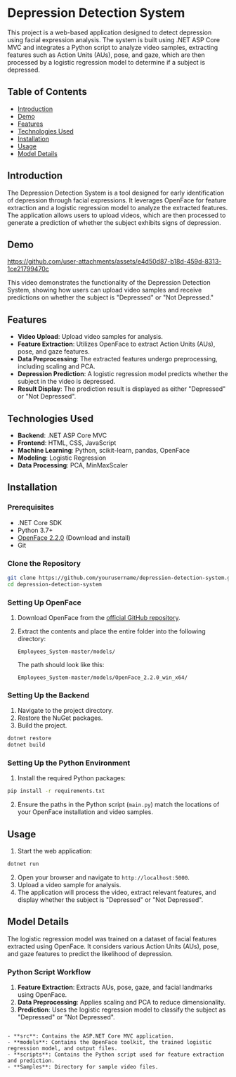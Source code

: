 # Depression Detection System

This project is a web-based application designed to detect depression using facial expression analysis. The system is built using .NET ASP Core MVC and integrates a Python script to analyze video samples, extracting features such as Action Units (AUs), pose, and gaze, which are then processed by a logistic regression model to determine if a subject is depressed.

## Table of Contents

- [Introduction](#introduction)
- [Demo](#demo)
- [Features](#features)
- [Technologies Used](#technologies-used)
- [Installation](#installation)
- [Usage](#usage)
- [Model Details](#model-details)

## Introduction

The Depression Detection System is a tool designed for early identification of depression through facial expressions. It leverages OpenFace for feature extraction and a logistic regression model to analyze the extracted features. The application allows users to upload videos, which are then processed to generate a prediction of whether the subject exhibits signs of depression.

## Demo


https://github.com/user-attachments/assets/e4d50d87-b18d-459d-8313-1ce21799470c




This video demonstrates the functionality of the Depression Detection System, showing how users can upload video samples and receive predictions on whether the subject is "Depressed" or "Not Depressed."

## Features

- **Video Upload**: Upload video samples for analysis.
- **Feature Extraction**: Utilizes OpenFace to extract Action Units (AUs), pose, and gaze features.
- **Data Preprocessing**: The extracted features undergo preprocessing, including scaling and PCA.
- **Depression Prediction**: A logistic regression model predicts whether the subject in the video is depressed.
- **Result Display**: The prediction result is displayed as either "Depressed" or "Not Depressed".

## Technologies Used

- **Backend**: .NET ASP Core MVC
- **Frontend**: HTML, CSS, JavaScript
- **Machine Learning**: Python, scikit-learn, pandas, OpenFace
- **Modeling**: Logistic Regression
- **Data Processing**: PCA, MinMaxScaler

## Installation

### Prerequisites

- .NET Core SDK
- Python 3.7+
- [OpenFace 2.2.0](https://github.com/TadasBaltrusaitis/OpenFace) (Download and install)
- Git

### Clone the Repository

```bash
git clone https://github.com/yourusername/depression-detection-system.git
cd depression-detection-system
```

### Setting Up OpenFace

1. Download OpenFace from the [official GitHub repository](https://github.com/TadasBaltrusaitis/OpenFace).
2. Extract the contents and place the entire folder into the following directory:

   ```
   Employees_System-master/models/
   ```

   The path should look like this:

   ```
   Employees_System-master/models/OpenFace_2.2.0_win_x64/
   ```

### Setting Up the Backend

1. Navigate to the project directory.
2. Restore the NuGet packages.
3. Build the project.

```bash
dotnet restore
dotnet build
```

### Setting Up the Python Environment

1. Install the required Python packages:

```bash
pip install -r requirements.txt
```

2. Ensure the paths in the Python script (`main.py`) match the locations of your OpenFace installation and video samples.

## Usage

1. Start the web application:

```bash
dotnet run
```

2. Open your browser and navigate to `http://localhost:5000`.
3. Upload a video sample for analysis.
4. The application will process the video, extract relevant features, and display whether the subject is "Depressed" or "Not Depressed".

## Model Details

The logistic regression model was trained on a dataset of facial features extracted using OpenFace. It considers various Action Units (AUs), pose, and gaze features to predict the likelihood of depression.

### Python Script Workflow

1. **Feature Extraction**: Extracts AUs, pose, gaze, and facial landmarks using OpenFace.
2. **Data Preprocessing**: Applies scaling and PCA to reduce dimensionality.
3. **Prediction**: Uses the logistic regression model to classify the subject as "Depressed" or "Not Depressed".

```

- **src**: Contains the ASP.NET Core MVC application.
- **models**: Contains the OpenFace toolkit, the trained logistic regression model, and output files.
- **scripts**: Contains the Python script used for feature extraction and prediction.
- **Samples**: Directory for sample video files.


